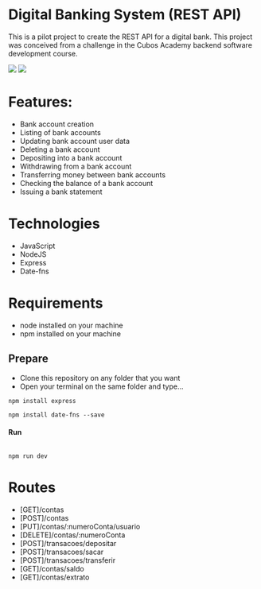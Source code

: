 # Digital Banking System (REST API)

This is a pilot project to create the REST API for a digital bank. This project was conceived from a challenge in the Cubos Academy backend software development course.

<img src="https://github.com/dosilva425/Sistema-Bancario-Digital-API-REST-/blob/main/prints/print%201.png">
<img src="https://github.com/dosilva425/Sistema-Bancario-Digital-API-REST-/blob/main/prints/print%202.png">

# Features:

- Bank account creation
- Listing of bank accounts
- Updating bank account user data
- Deleting a bank account
- Depositing into a bank account
- Withdrawing from a bank account
- Transferring money between bank accounts
- Checking the balance of a bank account
- Issuing a bank statement

# Technologies

- JavaScript
- NodeJS
- Express
- Date-fns

# Requirements

- node installed on your machine
- npm installed on your machine

## Prepare

- Clone this repository on any folder that you want
- Open your terminal on the same folder and type...

```
npm install express

npm install date-fns --save

```

#### Run

```

npm run dev

```

# Routes

- [GET]/contas
- [POST]/contas
- [PUT]/contas/:numeroConta/usuario
- [DELETE]/contas/:numeroConta
- [POST]/transacoes/depositar
- [POST]/transacoes/sacar
- [POST]/transacoes/transferir
- [GET]/contas/saldo
- [GET]/contas/extrato

